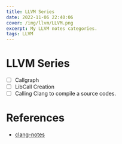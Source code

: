 ```yaml
---
title: LLVM Series
date: 2022-11-06 22:40:06
cover: /img/llvm/LLVM.png
excerpt: My LLVM notes categories.
tags: LLVM
---
```


# LLVM Series

- [ ] Callgraph
- [ ] LibCall Creation
- [ ] Calling Clang to compile a source codes.

# References
* [clang-notes](https://github.com/peter-can-write/clang-notes)